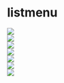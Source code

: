 # listmenu
![](https://github.com/treyrtyrht/listmenu/blob/master/imageS70322-19253534.jpg)</br>
![](https://github.com/treyrtyrht/listmenu/blob/master/imageS70322-19254496.jpg)</br>
![](https://github.com/treyrtyrht/listmenu/blob/master/imageS70322-19255575.jpg)</br>
![](https://github.com/treyrtyrht/listmenu/blob/master/imageS70322-19261067.jpg)</br>
![](https://github.com/treyrtyrht/listmenu/blob/master/imageS70322-19261751.jpg)</br>
![](https://github.com/treyrtyrht/listmenu/blob/master/imageS70322-19262477.jpg)</br>
![](https://github.com/treyrtyrht/listmenu/blob/master/imageS70322-19263588.jpg)</br>
